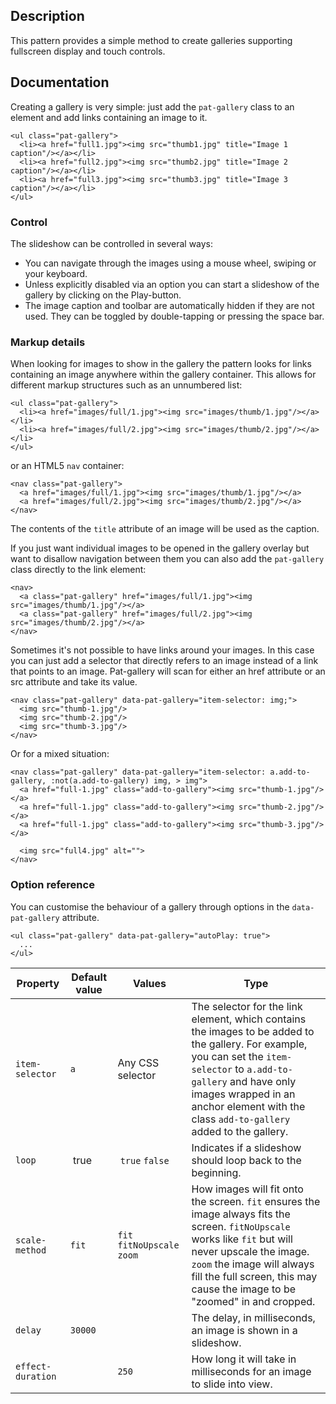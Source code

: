 ## Description

This pattern provides a simple method to create galleries supporting fullscreen
display and touch controls.

## Documentation

Creating a gallery is very simple: just add the `pat-gallery` class to an
element and add links containing an image to it.

    <ul class="pat-gallery">
      <li><a href="full1.jpg"><img src="thumb1.jpg" title="Image 1 caption"/></a></li>
      <li><a href="full2.jpg"><img src="thumb2.jpg" title="Image 2 caption"/></a></li>
      <li><a href="full3.jpg"><img src="thumb3.jpg" title="Image 3 caption"/></a></li>
    </ul>

### Control

The slideshow can be controlled in several ways:

- You can navigate through the images using a mouse wheel, swiping or your keyboard.
- Unless explicitly disabled via an option you can start a slideshow of the gallery by clicking on the Play-button.
- The image caption and toolbar are automatically hidden if they are not used. They can be toggled by double-tapping or pressing the space bar.

### Markup details

When looking for images to show in the gallery the pattern looks for links containing an image anywhere within the gallery container. This allows for different markup structures such as an unnumbered list:

    <ul class="pat-gallery">
      <li><a href="images/full/1.jpg"><img src="images/thumb/1.jpg"/></a></li>
      <li><a href="images/full/2.jpg"><img src="images/thumb/2.jpg"/></a></li>
    </ul>

or an HTML5 `nav` container:

    <nav class="pat-gallery">
      <a href="images/full/1.jpg"><img src="images/thumb/1.jpg"/></a>
      <a href="images/full/2.jpg"><img src="images/thumb/2.jpg"/></a>
    </nav>

The contents of the `title` attribute of an image will be used as the caption.

If you just want individual images to be opened in the gallery overlay but want to disallow navigation between them you can also add the ``pat-gallery`` class directly to the link element:

    <nav>
      <a class="pat-gallery" href="images/full/1.jpg"><img src="images/thumb/1.jpg"/></a>
      <a class="pat-gallery" href="images/full/2.jpg"><img src="images/thumb/2.jpg"/></a>
    </nav>

Sometimes it's not possible to have links around your images. In this case you can just add a selector that directly refers to an image instead of a link that points to an image. Pat-gallery will scan for either an href attribute or an src attribute and take its value.

    <nav class="pat-gallery" data-pat-gallery="item-selector: img;">
      <img src="thumb-1.jpg"/>
      <img src="thumb-2.jpg"/>
      <img src="thumb-3.jpg"/>
    </nav>

Or for a mixed situation:

    <nav class="pat-gallery" data-pat-gallery="item-selector: a.add-to-gallery, :not(a.add-to-gallery) img, > img">
      <a href="full-1.jpg" class="add-to-gallery"><img src="thumb-1.jpg"/></a>
      <a href="full-1.jpg" class="add-to-gallery"><img src="thumb-2.jpg"/></a>
      <a href="full-1.jpg" class="add-to-gallery"><img src="thumb-3.jpg"/></a>
    
      <img src="full4.jpg" alt="">
    </nav>

### Option reference

You can customise the behaviour of a gallery through options in the
`data-pat-gallery` attribute.

    <ul class="pat-gallery" data-pat-gallery="autoPlay: true">
      ...
    </ul>

| Property | Default value | Values | Type |
| -------- | ------------- | ------ | ---- |
| `item-selector` | `a` | Any CSS selector | The selector for the link element, which contains the images to be added to the gallery. For example, you can set the `item-selector` to `a.add-to-gallery` and have only images wrapped in an anchor element with the class `add-to-gallery` added to the gallery. |
| `loop` | true | `true` `false` | Indicates if a slideshow should loop back to the beginning.|Mutually exclusive |
| `scale-method` | `fit` | `fit` `fitNoUpscale` `zoom` | How images will fit onto the screen. `fit` ensures the image always fits the screen. `fitNoUpscale` works like `fit` but will never upscale the image. `zoom` the image will always fill the full screen, this may cause the image to be "zoomed" in and cropped.|Mutually exclusive |
| `delay` | `30000` | | The delay, in milliseconds, an image is shown in a slideshow. | Number |
| `effect-duration` | | `250` | How long it will take in milliseconds for an image to slide into view. | Number |
